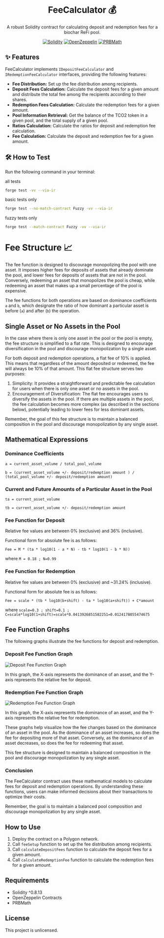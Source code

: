 <div align="center">

# FeeCalculator :moneybag:

A robust Solidity contract for calculating deposit and redemption fees for a biochar ReFi pool.

[![Solidity](https://img.shields.io/badge/Solidity-^0.8.13-blue.svg)](https://soliditylang.org/)
[![OpenZeppelin](https://img.shields.io/badge/OpenZeppelin-Contracts-green.svg)](https://openzeppelin.com/contracts/)
[![PRBMath](https://img.shields.io/badge/PRBMath-Library-orange.svg)](https://github.com/hifi-finance/prb-math)

</div>

## :sparkles: Features

FeeCalculator implements `IDepositFeeCalculator` and `IRedemptionFeeCalculator` interfaces, providing the following features:

- **Fee Distribution:** Set up the fee distribution among recipients.
- **Deposit Fees Calculation:** Calculate the deposit fees for a given amount and distribute the total fee among the recipients according to their shares.
- **Redemption Fees Calculation:** Calculate the redemption fees for a given amount.
- **Pool Information Retrieval:** Get the balance of the TCO2 token in a given pool, and the total supply of a given pool.
- **Ratios Calculation:** Calculate the ratios for deposit and redemption fee calculation.
- **Fee Calculation:** Calculate the deposit and redemption fee for a given amount.

## :hammer_and_wrench: How to Test

Run the following command in your terminal:

all tests
```bash
forge test -vv --via-ir
```

basic tests only
```bash
forge test --no-match-contract Fuzzy -vv --via-ir
```

fuzzy tests only
```bash
forge test --match-contract Fuzzy -vv --via-ir
```


# Fee Structure :chart_with_upwards_trend:

The fee function is designed to discourage monopolizing the pool with one asset. It imposes higher fees for deposits of assets that already dominate the pool, and lower fees for deposits of assets that are not in the pool. Conversely, redeeming an asset that monopolizes the pool is cheap, while redeeming an asset that makes up a small percentage of the pool is expensive.

The fee functions for both operations are based on dominance coefficients `a` and `b`, which designate the ratio of how dominant a particular asset is before (`a`) and after (`b`) the operation.

## Single Asset or No Assets in the Pool
In the case where there is only one asset in the pool or the pool is empty, the fee structure is simplified to a flat rate. This is designed to encourage diversification in the pool and discourage monopolization by a single asset.

For both deposit and redemption operations, a flat fee of 10% is applied. This means that regardless of the amount deposited or redeemed, the fee will always be 10% of that amount.
This flat fee structure serves two purposes:
1. Simplicity: It provides a straightforward and predictable fee calculation for users when there is only one asset or no assets in the pool.
2. Encouragement of Diversification: The flat fee encourages users to diversify the assets in the pool. If there are multiple assets in the pool, the fee calculation becomes more complex (as described in the sections below), potentially leading to lower fees for less dominant assets.

Remember, the goal of this fee structure is to maintain a balanced composition in the pool and discourage monopolization by any single asset.

## Mathematical Expressions

### Dominance Coefficients

`a = current_asset_volume / total_pool_volume`

`b = (current_asset_volume +/- deposit/redemption amount ) / (total_pool_volume +/- deposit/redemption amount)`

### Current and Future Amounts of a Particular Asset in the Pool

`ta = current_asset_volume`

`tb = current_asset_volume +/- deposit/redemption amount`

### Fee Function for Deposit

Relative fee values are between 0% (exclusive) and 36% (inclusive).

Functional form for absolute fee is as follows:

`Fee = M * (ta * log10(1 - a * N) - tb * log10(1 - b * N))`

where
`M = 0.18 ; N=0.99`

### Fee Function for Redemption

Relative fee values are between 0% (exclusive) and ~31.24% (inclusive).

Functional form for absolute fee is as follows:

`Fee = scale * (tb * log10(b+shift) - ta * log10(a+shift)) + C*amount`

where
`scale=0.3 ; shift=0.1 ; C=scale*log10(1+shift)=scale*0.0413926851582251=0.0124178055474675`

## Fee Function Graphs

The following graphs illustrate the fee functions for deposit and redemption.

### Deposit Fee Function Graph

![Deposit Fee Function Graph](https://github.com/neutral-protocol/dynamic-fee-pools/assets/11928766/8247198c-a620-4533-aede-fa827a3cfc46)

In this graph, the X-axis represents the dominance of an asset, and the Y-axis represents the relative fee for deposit.

### Redemption Fee Function Graph

![Redemption Fee Function Graph](https://github.com/neutral-protocol/dynamic-fee-pools/assets/11928766/e308e855-b89e-4311-b182-28f81bc3ab94)

In this graph, the X-axis represents the dominance of an asset, and the Y-axis represents the relative fee for redemption.

These graphs help visualize how the fee changes based on the dominance of an asset in the pool. As the dominance of an asset increases, so does the fee for depositing more of that asset. Conversely, as the dominance of an asset decreases, so does the fee for redeeming that asset.

This fee structure is designed to maintain a balanced composition in the pool and discourage monopolization by any single asset.

### Conclusion

The FeeCalculator contract uses these mathematical models to calculate fees for deposit and redemption operations. By understanding these functions, users can make informed decisions about their transactions to optimize their costs.

Remember, the goal is to maintain a balanced pool composition and discourage monopolization by any single asset.




## How to Use

1. Deploy the contract on a Polygon network.
2. Call `feeSetup` function to set up the fee distribution among recipients.
3. Call `calculateDepositFees` function to calculate the deposit fees for a given amount.
4. Call `calculateRedemptionFee` function to calculate the redemption fees for a given amount.

## Requirements

- Solidity ^0.8.13
- OpenZeppelin Contracts
- PRBMath

## License

This project is unlicensed.
